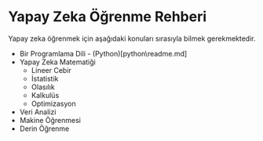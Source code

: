 # Yapay Zeka Öğrenme Rehberi

Yapay zeka öğrenmek için aşağıdaki konuları sırasıyla bilmek gerekmektedir.
* Bir Programlama Dili - (Python)[python\readme.md]
* Yapay Zeka Matematiği
  * Lineer Cebir
  * İstatistik
  * Olasılık
  * Kalkulüs
  * Optimizasyon
* Veri Analizi
* Makine Öğrenmesi
* Derin Öğrenme
